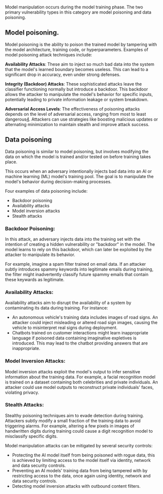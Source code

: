 Model manipulation occurs during the model training phase. The two primary vulnerability types in this category are model poisoning and data poisoning.

## Model poisoning.

Model poisoning is the ability to poison the trained model by tampering with the model architecture, training code, or hyperparameters. Examples of model poisoning attack techniques include:

**Availability Attacks**: These aim to inject so much bad data into the system that the model's learned boundary becomes useless. This can lead to a significant drop in accuracy, even under strong defenses.

**Integrity (Backdoor) Attacks**: These sophisticated attacks leave the classifier functioning normally but introduce a backdoor. This backdoor allows the attacker to manipulate the model's behavior for specific inputs, potentially leading to private information leakage or system breakdown.

**Adversarial Access Levels**: The effectiveness of poisoning attacks depends on the level of adversarial access, ranging from most to least dangerous[4](https://edgeservices.bing.com/edgesvc/chat?udsframed=1&form=SHORUN&clientscopes=chat,noheader,udsedgeshop,channelstable,wincopilot,ntpquery,devtoolsapi,udsinwin11,udsdlpconsent,udsfrontload,cspgrd,&shellsig=36363b5201e0b23d742924dcfa3824cb980ee08d&setlang=en-US&lightschemeovr=1). Attackers can use strategies like boosting malicious updates or alternating minimization to maintain stealth and improve attack success.

## Data poisoning

Data poisoning is similar to model poisoning, but involves modifying the data on which the model is trained and/or tested on before training takes place.

This occurs when an adversary intentionally injects bad data into an AI or machine learning (ML) model's training pool. The goal is to manipulate the model's behavior during decision-making processes. 

Four examples of data poisoning include:

- Backdoor poisoning
- Availability attacks
- Model inversion attacks
- Stealth attacks

### Backdoor Poisoning:

In this attack, an adversary injects data into the training set with the intention of creating a hidden vulnerability or "backdoor" in the model. The model learns to rely on this backdoor, which can later be exploited by the attacker to manipulate its behavior.

For example, imagine a spam filter trained on email data. If an attacker subtly introduces spammy keywords into legitimate emails during training, the filter might inadvertently classify future spammy emails that contain these keywards as legitimate.

### Availability Attacks:

Availability attacks aim to disrupt the availability of a system by contaminating its data during training. For instance:

- An autonomous vehicle's training data includes images of road signs. An attacker could inject misleading or altered road sign images, causing the vehicle to misinterpret real signs during deployment.
- Chatbots trained on customer interactions might learn inappropriate language if poisoned data containing imaginative expletives is introduced. This may lead to the chatbot providing answers that are inappropriate.

### Model Inversion Attacks:

Model inversion attacks exploit the model's output to infer sensitive information about the training data. For example, a facial recognition model is trained on a dataset containing both celebrities and private individuals. An attacker could use model outputs to reconstruct private individuals' faces, violating privacy.

### Stealth Attacks:

Stealthy poisoning techniques aim to evade detection during training. Attackers subtly modify a small fraction of the training data to avoid triggering alarms. For example, altering a few pixels in images of handwritten digits during training could cause a digit recognition model to misclassify specific digits.

Model manipulation attacks can be mitigated by several security controls:

- Protecting the AI model itself from being poisoned with rogue data, this is achieved by limiting access to the model itself via identity, network and data security controls.
- Preventing an AI models' training data from being tampered with by restricting access to the data, once again using identity, network and data security controls.
- Detecting model inversion attacks with outbound content filters.